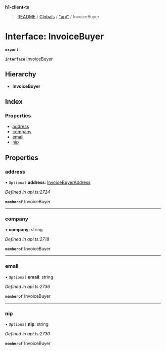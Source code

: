 **h1-client-ts**

> [README](../README.md) / [Globals](../globals.md) / ["api"](../modules/_api_.md) / InvoiceBuyer

# Interface: InvoiceBuyer

**`export`** 

**`interface`** InvoiceBuyer

## Hierarchy

* **InvoiceBuyer**

## Index

### Properties

* [address](_api_.invoicebuyer.md#address)
* [company](_api_.invoicebuyer.md#company)
* [email](_api_.invoicebuyer.md#email)
* [nip](_api_.invoicebuyer.md#nip)

## Properties

### address

• `Optional` **address**: [InvoiceBuyerAddress](_api_.invoicebuyeraddress.md)

*Defined in api.ts:2724*

**`memberof`** InvoiceBuyer

___

### company

•  **company**: string

*Defined in api.ts:2718*

**`memberof`** InvoiceBuyer

___

### email

• `Optional` **email**: string

*Defined in api.ts:2736*

**`memberof`** InvoiceBuyer

___

### nip

• `Optional` **nip**: string

*Defined in api.ts:2730*

**`memberof`** InvoiceBuyer
